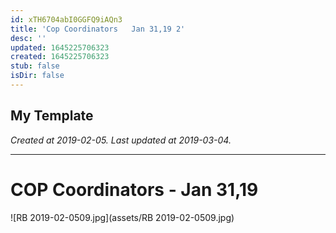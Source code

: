 ```yaml
---
id: xTH6704abI0GGFQ9iAQn3
title: 'Cop Coordinators   Jan 31,19 2'
desc: ''
updated: 1645225706323
created: 1645225706323
stub: false
isDir: false
---
```

My Template
---

_Created at 2019-02-05._
_Last updated at 2019-03-04._




---

# COP Coordinators - Jan 31,19


![RB 2019-02-0509.jpg](assets/RB 2019-02-0509.jpg)

